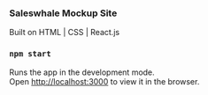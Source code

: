 ### Saleswhale Mockup Site 

Built on HTML | CSS | React.js

### `npm start`

Runs the app in the development mode.<br />
Open [http://localhost:3000](http://localhost:3000) to view it in the browser.

